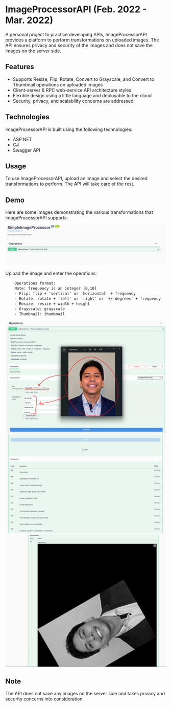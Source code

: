 # ImageProcessorAPI (Feb. 2022 - Mar. 2022)

A personal project to practice developing APIs, ImageProcessorAPI provides a platform to perform transformations on uploaded images. The API ensures privacy and security of the images and does not save the images on the server side.

## Features

- Supports Resize, Flip, Rotate, Convert to Grayscale, and Convert to Thumbnail operations on uploaded images
- Client-server & RPC web-service API architecture styles
- Flexible design using a little language and deployable to the cloud
- Security, privacy, and scalability concerns are addressed

## Technologies

ImageProcessorAPI is built using the following technologies:

- ASP.NET
- C#
- Swagger API

## Usage

To use ImageProcessorAPI, upload an image and select the desired transformations to perform. The API will take care of the rest.

## Demo

Here are some images demonstrating the various transformations that ImageProcessorAPI supports:

![Resize Transformation](images/MainPage.png)

Upload the image and enter the operations:

        Operations format:
        Note: frequency is an integer [0,10]
        - Flip: flip + 'vertical' or 'horizontal' + frequency
        - Rotate: rotate + 'left' or 'right' or '+/-degrees' + frequency
        - Resize: resize + width + height
        - Grayscale: grayscale
        - Thumbnail: thumbnail

![Flip Transformation](images/selectimage2.png)
![Rotate Transformation](images/statuscodes.png)
![Grayscale Transformation](images/result.png)

## Note

The API does not save any images on the server side and takes privacy and security concerns into consideration.
